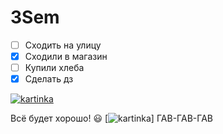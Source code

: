 # 3Sem

* [ ] Сходить на улицу
* [x] Сходили в магазин 
* [ ] Купили хлеба
* [x] Сделать дз

[![kartinka](https://kot-pes.com/wp-content/uploads/2016/09/image6-3.jpeg)](https://www.youtube.com/watch?v=zghOwqt4v3c)

Всё будет хорошо! :smiley:
[![kartinka](https://oir.mobi/uploads/posts/2021-05/1619818885_32-oir_mobi-p-veselie-sobachki-zhivotnie-krasivo-foto-35.jpg)]
ГАВ-ГАВ-ГАВ



